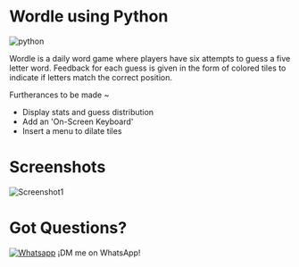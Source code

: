 # Wordle using Python
![python](http://ForTheBadge.com/images/badges/made-with-python.svg)

Wordle is a daily word game where players have six attempts to guess a five letter word. Feedback for each guess is given in the form of colored tiles to indicate if letters match the correct position.

Furtherances to be made ~
-  Display stats and guess distribution
-  Add an 'On-Screen Keyboard'
-  Insert a menu to dilate tiles

# Screenshots
![Screenshot1](https://user-images.githubusercontent.com/98543992/156876287-682a882d-df89-477b-b607-9da5ab62d482.png)

# Got Questions?
[![Whatsapp](https://upload.wikimedia.org/wikipedia/commons/thumb/6/6b/WhatsApp.svg/40px-WhatsApp.svg.png)](https://api.whatsapp.com/send?phone=917980369670&text=)
¡DM me on WhatsApp!
